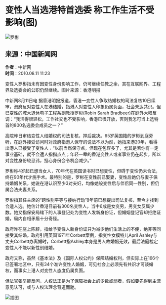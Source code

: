 # 变性人当选港特首选委 称工作生活不受影响(图)

![罗彬](//n.sinaimg.cn/sinakd10200/360/w180h180/20221208/9a5e-68863e2aa95fcb69c00720aa3d256d64.jpg)

## 来源：中国新闻网

**作者**：中新网  
**时间**：2010.08.11 11:23

变性人罗彬指未有因变性身份影响工作，仍可继续任教之余，其在互联网界、工程界及选委会的公职仍然继续。图片来源：香港明报

中新网8月11日电 据香港明报报道，香港一变性人争取结婚权的司法复核10日续审，港府反对变性人在港结婚，指港人对变性人印象仍属负面，社会未达共识。但已变性的城大退休电子工程系副教授罗彬(Robin Sarah Bradbeer)在庭外大唱反调：“我活得很轻松，工作社交也不受影响，香港已很开放，否则我怎可当上选特首的800名选委会成员之一？”

高院昨日审结变性人结婚权的司法复核，押后裁决。65岁英国籍的罗彬到庭旁听，在庭外接受访问时对政府指港人保守的说法不以为然，她指来港20年，看得出港人已接受了变性人﹕“以前当然保守点，但现在包容多了，尤其是若你有一定事业基础，就不会遭人指指点点；年轻一辈的香港变性人或者事业仍在起步，所以对变性身份较忌讳，担心身份会令机会减少。”

罗彬称4岁起已想当女人，70年代在英国读书时已想变性，但碍于变性仍未合法，终在90年代才施手术。最特别的是，罗彬在变性前已娶妻，变性后她仍与妻子保持婚姻关系，她说在港认识至少3对夫妇，均像她般变性后与伴侣同一性别，但仍属合法夫妻关系。

罗彬指其任主席的“跨性别平等与接纳行动”8年前已想提出司法复核，至今才找到合适人选。她估计香港目前有300名变性人，当中6成是女变男，男变女反属少数。她又指保安局辖下的人事登记处为变性人发新身份证，但婚姻登记官却拒绝证婚，局内自相矛盾十分奇怪。

政府昨在庭上陈辞，指给予变性人新身份证只为减少他们生活上的不便，绝非等同接受其结婚。政府引用英国1971年Corbett案例，指变性女模特儿April Ashley与丈夫Corbett办离婚时，Corbett指Ashley本身是男人故婚姻无效，最后法庭裁定变性人不能以新性别结婚。

政府又称，虽然《基本法》及《国际人权公约》保障结婚权利，但实际上在166个已签署地区中，只有34个准许变性人婚姻，可见社会上必须先有共识才可谈婚权，而事实上港人对变性人态度仍属负面。

但法官张举能反问，人权法正是为了保障社会上的少数或弱者，假如要先得到主流意见认可，或与人权法理念背道而驰。

![插图](//n.sinaimg.cn/default/2fb77759/20151125/320X320.png)